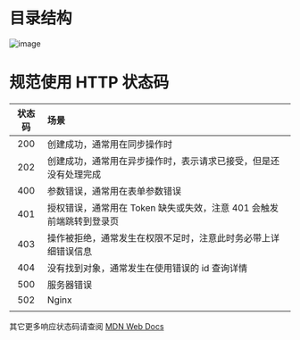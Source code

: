 
# 目录结构

![image](https://github.com/user-attachments/assets/ef8d8878-a6dc-4db1-a9c7-59477a7d5325)

# 规范使用 HTTP 状态码
#### 

| 状态码 | 场景                                                         |
| :----: | :----------------------------------------------------------- |
|  200   | 创建成功，通常用在同步操作时                                 |
|  202   | 创建成功，通常用在异步操作时，表示请求已接受，但是还没有处理完成 |
|  400   | 参数错误，通常用在表单参数错误                               |
|  401   | 授权错误，通常用在 Token 缺失或失效，注意 401 会触发前端跳转到登录页 |
|  403   | 操作被拒绝，通常发生在权限不足时，注意此时务必带上详细错误信息 |
|  404   | 没有找到对象，通常发生在使用错误的 id 查询详情               |
|  500   | 服务器错误                                                   |
|  502   | Nginx                                                        |
|        |                                                              |

其它更多响应状态码请查阅 [MDN Web Docs](https://developer.mozilla.org/zh-CN/docs/Web/HTTP/Status)


